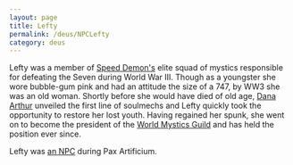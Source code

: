 ```yaml
---
layout: page
title: Lefty
permalink: /deus/NPCLefty
category: deus
---
```

Lefty was a member of [Speed Demon's](NPCMoses) elite squad of mystics responsible for defeating the Seven during World War III. Though as a youngster she wore bubble-gum pink and had an attitude the size of a 747, by WW3 she was an old woman. Shortly before she would have died of old age, [Dana Arthur](NPCZuul) unveiled the first line of soulmechs and Lefty quickly took the opportunity to restore her lost youth. Having regained her spunk, she went on to become the president of the [World Mystics Guild](OrgMystics) and has held the position ever since.

Lefty was [an NPC](http://restlesswarrior.com/pax/npcs/lefty.html) during Pax Artificium.
